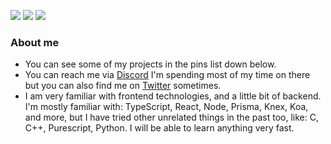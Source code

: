 
[![](https://img.shields.io/github/followers/vycdev?label=Follow%20me&style=social)](https://github.com/login?return_to=https%3A%2F%2Fgithub.com%2Fvycdev) [![](https://img.shields.io/twitch/status/vycdev?style=social)](https://www.twitch.tv/vycdev) ![](https://img.shields.io/twitter/follow/vycdev?style=social)
### About me
- You can see some of my projects in the pins list down below. 
- You can reach me via [Discord](https://discordapp.com/users/270972671490129921) I'm spending most of my time on there but you can also find me on [Twitter](https://twitter.com/vycdev) sometimes.
- I am very familiar with frontend technologies, and a little bit of backend. I'm mostly familiar with: TypeScript, React, Node, Prisma, Knex, Koa, and more, but I have tried other unrelated things in the past too, like: C, C++, Purescript, Python. I will be able to learn anything very fast. 
